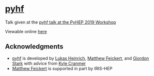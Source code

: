 # [pyhf](https://indico.cern.ch/event/833895/contributions/3577824/)

Talk given at the [pyhf talk at the PyHEP 2019 Workshop](https://indico.cern.ch/event/833895/overview)

Viewable online [here](https://matthewfeickert.github.io/talk-PyHEP-2019/index.html)

## Acknowledgments

- [pyhf](https://github.com/diana-hep/pyhf) is developed by [Lukas Heinrich](https://github.com/lukasheinrich), [Matthew Feickert](http://www.matthewfeickert.com/), and [Giordon Stark](https://github.com/kratsg) with advice from [Kyle Cranmer](http://theoryandpractice.org/)
- [Matthew Feickert](http://www.matthewfeickert.com/) is supported in part by IRIS-HEP

